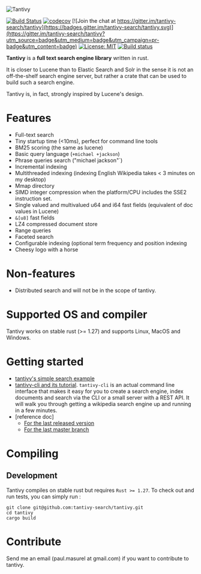 ![Tantivy](https://tantivy-search.github.io/logo/tantivy-logo.png)

[![Build Status](https://travis-ci.org/tantivy-search/tantivy.svg?branch=master)](https://travis-ci.org/tantivy-search/tantivy)
[![codecov](https://codecov.io/gh/tantivy-search/tantivy/branch/master/graph/badge.svg)](https://codecov.io/gh/tantivy-search/tantivy)
[![Join the chat at https://gitter.im/tantivy-search/tantivy](https://badges.gitter.im/tantivy-search/tantivy.svg)](https://gitter.im/tantivy-search/tantivy?utm_source=badge&utm_medium=badge&utm_campaign=pr-badge&utm_content=badge)
[![License: MIT](https://img.shields.io/badge/License-MIT-yellow.svg)](https://opensource.org/licenses/MIT)
[![Build status](https://ci.appveyor.com/api/projects/status/r7nb13kj23u8m9pj/branch/master?svg=true)](https://ci.appveyor.com/project/fulmicoton/tantivy/branch/master)


**Tantivy** is a **full text search engine library** written in rust.

It is closer to Lucene than to Elastic Search and Solr in the sense it is not
an off-the-shelf search engine server, but rather a crate that can be used
to build such a search engine.

Tantivy is, in fact, strongly inspired by Lucene's design.

# Features

- Full-text search
- Tiny startup time (<10ms), perfect for command line tools
- BM25 scoring (the same as lucene)
- Basic query language (`+michael +jackson`)
- Phrase queries search (\"michael jackson\"`)
- Incremental indexing
- Multithreaded indexing (indexing English Wikipedia takes < 3 minutes on my desktop)
- Mmap directory
- SIMD integer compression when the platform/CPU includes the SSE2 instruction set.
- Single valued and multivalued u64 and i64 fast fields (equivalent of doc values in Lucene)
- `&[u8]` fast fields
- LZ4 compressed document store
- Range queries
- Faceted search
- Configurable indexing (optional term frequency and position indexing
- Cheesy logo with a horse

# Non-features

- Distributed search and will not be in the scope of tantivy.


# Supported OS and compiler

Tantivy works on stable rust (>= 1.27) and supports Linux, MacOS and Windows.

# Getting started

- [tantivy's simple search example](http://fulmicoton.com/tantivy-examples/simple_search.html)
- [tantivy-cli and its tutorial](https://github.com/tantivy-search/tantivy-cli).
`tantivy-cli` is an actual command line interface that makes it easy for you to create a search engine,
index documents and search via the CLI or a small server with a REST API.
It will walk you through getting a wikipedia search engine up and running in a few minutes.
- [reference doc]
    - [For the last released version](https://docs.rs/tantivy/)
    - [For the last master branch](https://tantivy-search.github.io/tantivy/tantivy/index.html)

# Compiling

## Development

Tantivy compiles on stable rust but requires `Rust >= 1.27`.
To check out and run tests, you can simply run :

    git clone git@github.com:tantivy-search/tantivy.git
    cd tantivy
    cargo build


# Contribute

Send me an email (paul.masurel at gmail.com) if you want to contribute to tantivy.
